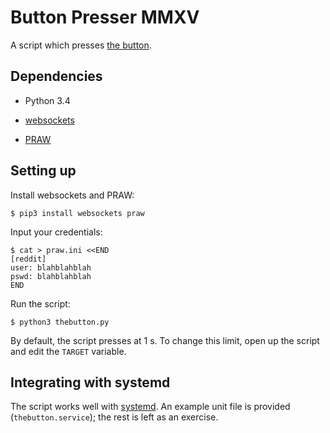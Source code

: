# Button Presser MMXV

A script which presses [the button].

[the button]: https://www.reddit.com/r/thebutton/


## Dependencies

* Python 3.4

* [websockets](https://pypi.python.org/pypi/websockets)

* [PRAW](https://praw.readthedocs.org/)


## Setting up

Install websockets and PRAW:

    $ pip3 install websockets praw

Input your credentials:

    $ cat > praw.ini <<END
    [reddit]
    user: blahblahblah
    pswd: blahblahblah
    END

Run the script:

    $ python3 thebutton.py

By default, the script presses at 1 s. To change this limit, open up the script and edit the `TARGET` variable.


## Integrating with systemd

The script works well with [systemd]. An example unit file is provided (`thebutton.service`); the rest is left as an exercise.

[systemd]: http://www.freedesktop.org/wiki/Software/systemd/
